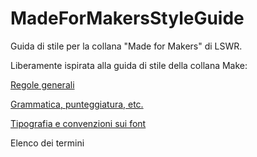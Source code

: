 # MadeForMakersStyleGuide
Guida di stile per la collana "Made for Makers" di LSWR.

Liberamente ispirata alla guida di stile della collana Make:

[Regole generali](regoleGenerali.md)

[Grammatica, punteggiatura, etc.](grammaticaPunteggiatura.md)

[Tipografia e convenzioni sui font](tipografiaConvenzioniFont.md)

Elenco dei termini
